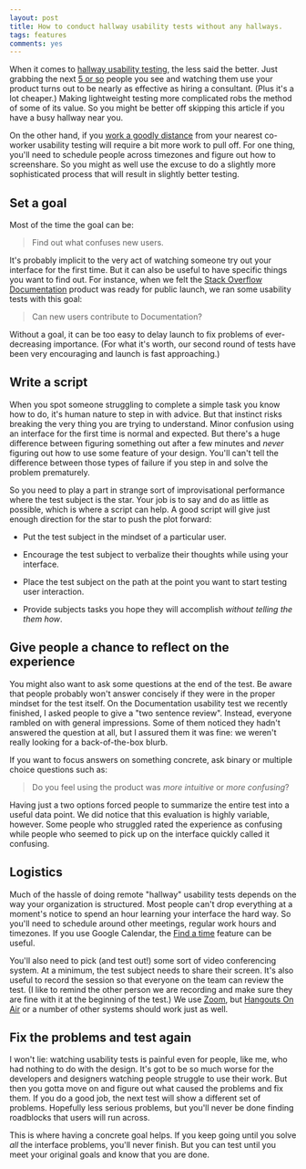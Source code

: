 ```yaml
---
layout: post
title: How to conduct hallway usability tests without any hallways.
tags: features
comments: yes
---
```


When it comes to
[hallway usability testing](http://www.joelonsoftware.com/articles/fog0000000043.html),
the less said the better. Just grabbing the next
[5 or so](https://www.nngroup.com/articles/why-you-only-need-to-test-with-5-users/)
people you see and watching them use your product turns out to be
nearly as effective as hiring a consultant. (Plus it's a lot cheaper.)
Making lightweight testing more complicated robs the method of some of its value. So
you might be better off skipping this article if you have a busy
hallway near you.

On the other hand, if you
[work a goodly distance](https://blog.stackoverflow.com/2013/02/why-we-still-believe-in-working-remotely/)
from your nearest co-worker usability testing will require a bit more
work to pull off. For one thing, you'll need to schedule people across
timezones and figure out how to screenshare. So you might as well use
the excuse to do a slightly more sophisticated process that will
result in slightly better testing.

## Set a goal

Most of the time the goal can be:

> Find out what confuses new users.

It's probably implicit to the very act of watching someone try out
your interface for the first time. But it can also be useful to have
specific things you want to find out. For instance, when we felt the
[Stack Overflow Documentation](http://meta.stackoverflow.com/q/303865/1438)
product was ready for public launch, we ran some usability tests with this goal:

> Can new users contribute to Documentation?

Without a goal, it can be too easy to delay launch to fix problems of
ever-decreasing importance. (For what it's worth, our second round of
tests have been very encouraging and launch is fast approaching.)

## Write a script

When you spot someone struggling to complete a simple task you know
how to do, it's human nature to step in with advice. But that instinct
risks breaking the very thing you are trying to understand. Minor
confusion using an interface for the first time is normal and
expected. But there's a huge difference between figuring something out
after a few minutes and _never_ figuring out how to use some feature
of your design. You'll can't tell the difference between those types
of failure if you step in and solve the problem prematurely.

So you need to play a part in strange sort of improvisational
performance where the test subject is the star. Your job is to say and
do as little as possible, which is where a script can help. A good
script will give just enough direction for the star to push the plot
forward:

* Put the test subject in the mindset of a particular user.

* Encourage the test subject to verbalize their thoughts while using
  your interface.

* Place the test subject on the path at the point you want to start
  testing user interaction.

* Provide subjects tasks you hope they will accomplish _without telling
  the them how_.

## Give people a chance to reflect on the experience

You might also want to ask some questions at the end of the test. Be
aware that people probably won't answer concisely if they were in the
proper mindset for the test itself. On the Documentation usability
test we recently finished, I asked people to give a "two sentence
review". Instead, everyone rambled on with general impressions. Some
of them noticed they hadn't answered the question at all, but I
assured them it was fine: we weren't really looking for a
back-of-the-box blurb.

If you want to focus answers on something concrete, ask binary or
multiple choice questions such as:

> Do you feel using the product was _more intuitive_ or _more
> confusing_?

Having just a two options forced people to summarize the entire test
into a useful data point. We did notice that this evaluation is highly
variable, however. Some people who struggled rated the experience as
confusing while people who seemed to pick up on the interface quickly
called it confusing.

## Logistics

Much of the hassle of doing remote "hallway" usability tests depends
on the way your organization is structured. Most people can't drop
everything at a moment's notice to spend an hour learning your
interface the hard way. So you'll need to schedule around other
meetings, regular work hours and timezones. If you use Google
Calendar, the
[Find a time](https://support.google.com/calendar/answer/37161)
feature can be useful.

You'll also need to pick (and test out!) some sort of video
conferencing system. At a minimum, the test subject needs to share
their screen. It's also useful to record the session so that everyone
on the team can review the test. (I like to remind the other person we
are recording and make sure they are fine with it at the beginning of
the test.) We use [Zoom](https://zoom.us/), but
[Hangouts On Air](https://support.google.com/plus/answer/2553119) or a
number of other systems should work just as well.

## Fix the problems and test again

I won't lie: watching usability tests is painful even for people, like
me, who had nothing to do with the design. It's got to be so much
worse for the developers and designers watching people struggle to use
their work. But then you gotta move on and figure out what caused the
problems and fix them. If you do a good job, the next test will show a
different set of problems. Hopefully less serious problems, but you'll
never be done finding roadblocks that users will run across.

This is where having a concrete goal helps. If you keep going until
you solve _all_ the interface problems, you'll never finish. But you
can test until you meet your original goals and know that you are
done.
